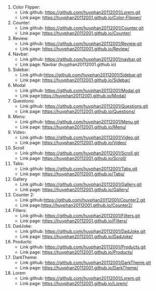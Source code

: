 1. Color Flipper:
   - Link github: https://github.com/huyphan20112001/Lorem.git
   - Link page: https://huyphan20112001.github.io/Color-Flipper/
2. Counter:
   - Link github: https://github.com/huyphan20112001/Counter.git
   - Link page: https://huyphan20112001.github.io/Counter/
3. Review:
   - Link github: https://github.com/huyphan20112001/Review.git
   - Link page: https://huyphan20112001.github.io/Review/
4. Navbar:
   - Link github: https://github.com/huyphan20112001/navbar.git
   - Link page: Navbar (huyphan20112001.github.io)
5. Sidebar:
   - Link github:https://github.com/huyphan20112001/Sidebar.git
   - Link page: https://huyphan20112001.github.io/Sidebar/
6. Modal
   - Link github: https://github.com/huyphan20112001/Modal.git
   - Link page:https://huyphan20112001.github.io/Modal/
7. Questions:
   - Link github: https://github.com/huyphan20112001/Questions.git
   - Link page: https://huyphan20112001.github.io/Questions/
8. Menu:
   - Link github: https://github.com/huyphan20112001/Menu.git
   - Link page: https://huyphan20112001.github.io/Menu/
9. Video:
   - Link github: https://github.com/huyphan20112001/Video.git
   - Link page: https://huyphan20112001.github.io/Video/
10. Scroll
    - Link github: https://github.com/huyphan20112001/Scroll.git
    - Link page: https://huyphan20112001.github.io/Scroll/
11. Tabs:
    - Link github: https://github.com/huyphan20112001/Tabs.git
    - Link page: https://huyphan20112001.github.io/Tabs/
12. Gallery
    - Link github: https://github.com/huyphan20112001/Gallery.git
    - Link page: https://huyphan20112001.github.io/Gallery/
13. Counter 2:
    - Link github:https://github.com/huyphan20112001/Counter2.git
    - Link page:https://huyphan20112001.github.io/Counter2/
14. Filters:
    - Link github: https://github.com/huyphan20112001/Filters.git
    - Link page: https://huyphan20112001.github.io/Filters/
15. DadJoke:
    - Link github: https://github.com/huyphan20112001/DadJoke.git
    - Link page: https://huyphan20112001.github.io/DadJoke/
16. Products:
    - Link github: https://github.com/huyphan20112001/Products.git
    - Link page: https://huyphan20112001.github.io/Products/
17. DarkTheme:
    - Link github: https://github.com/huyphan20112001/DarkTheme.git
    - Link page: https://huyphan20112001.github.io/DarkTheme/
18. Lorem
    - Link github: https://github.com/huyphan20112001/Lorem.git
    - Link page: https://huyphan20112001.github.io/Lorem/
